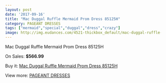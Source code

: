 ```yaml
---
layout: post
date: '2017-09-16'
title: "Mac Duggal Ruffle Mermaid Prom Dress 85125H"
category: PAGEANT DRESSES
tags: ["mermaid","special","duggal","dress","crazy"]
image: http://img.eudances.com/4521-thickbox_default/mac-duggal-ruffle-mermaid-prom-dress-85125h.jpg
---
```

Mac Duggal Ruffle Mermaid Prom Dress 85125H

On Sales: **$566.99**
<a href="https://www.eudances.com/en/pageant-dresses/1511-mac-duggal-ruffle-mermaid-prom-dress-85125h.html"><amp-img layout="responsive" width="600" height="600" src="//img.eudances.com/4521-thickbox_default/mac-duggal-ruffle-mermaid-prom-dress-85125h.jpg" alt="Mac Duggal Ruffle Mermaid Prom Dress 85125H 0" /></a>
<a href="https://www.eudances.com/en/pageant-dresses/1511-mac-duggal-ruffle-mermaid-prom-dress-85125h.html"><amp-img layout="responsive" width="600" height="600" src="//img.eudances.com/4523-thickbox_default/mac-duggal-ruffle-mermaid-prom-dress-85125h.jpg" alt="Mac Duggal Ruffle Mermaid Prom Dress 85125H 1" /></a>
<a href="https://www.eudances.com/en/pageant-dresses/1511-mac-duggal-ruffle-mermaid-prom-dress-85125h.html"><amp-img layout="responsive" width="600" height="600" src="//img.eudances.com/4522-thickbox_default/mac-duggal-ruffle-mermaid-prom-dress-85125h.jpg" alt="Mac Duggal Ruffle Mermaid Prom Dress 85125H 2" /></a>

Buy it: [Mac Duggal Ruffle Mermaid Prom Dress 85125H](https://www.eudances.com/en/pageant-dresses/1511-mac-duggal-ruffle-mermaid-prom-dress-85125h.html "Mac Duggal Ruffle Mermaid Prom Dress 85125H")

View more: [PAGEANT DRESSES](https://www.eudances.com/en/16-pageant-dresses "PAGEANT DRESSES")